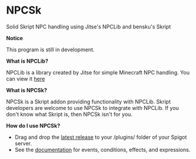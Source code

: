 # NPCSk
Solid Skript NPC handling using Jitse's NPCLib and bensku's Skript

**Notice**

This program is still in development.

**What is NPCLib?**

NPCLib is a library created by Jitse for simple Minecraft NPC handling.
You can view it [here](https://github.com/JitseB/NPCLib)

**What is NPCSk?**

NPCSk is a Skript addon providing functionality with NPCLib. Skript developers are welcome to use NPCSk to integrate with NPCLib. If you don't know what Skript is, then NPCSk isn't for you.

**How do I use NPCSk?**
* Drag and drop the [latest release](https://github.com/A248/NPCSk/releases) to your /plugins/ folder of your Spigot server.
* See the [documentation](https://www.google.com) for events, conditions, effects, and expressions.
